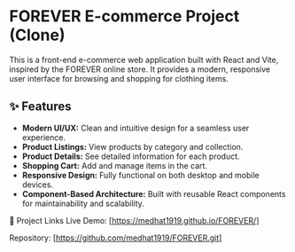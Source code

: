  
# FOREVER E-commerce Project (Clone)

This is a front-end e-commerce web application built with React and Vite, inspired by the FOREVER online store. It provides a modern, responsive user interface for browsing and shopping for clothing items.

## ✨ Features

*   **Modern UI/UX:** Clean and intuitive design for a seamless user experience.
*   **Product Listings:** View products by category and collection.
*   **Product Details:** See detailed information for each product.
*   **Shopping Cart:** Add and manage items in the cart.
*   **Responsive Design:** Fully functional on both desktop and mobile devices.
*   **Component-Based Architecture:** Built with reusable React components for maintainability and scalability.


🔗 Project Links
Live Demo: [https://medhat1919.github.io/FOREVER/]

Repository: [https://github.com/medhat1919/FOREVER.git]
